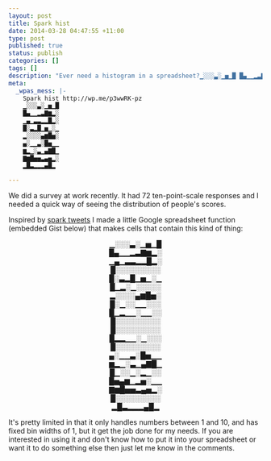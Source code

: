 ```yaml
---
layout: post
title: Spark hist
date: 2014-03-28 04:47:55 +11:00
type: post
published: true
status: publish
categories: []
tags: []
description: "Ever need a histogram in a spreadsheet?▁░░░▃░▁▅▁█ █▄▁▁▂▃▇▆▂░ ▁▄▁▃▃▂▂█▂░ █░▃▂█▁▅▁░▁ ▂░░░░▄▆█▅░ ▄░▁▁▃░█▅▁▁ ▆▂▁░▃▁▄▇█▁ ▇▆█▅▅▃▄▅▂░ ▂█▃▂▂▂▄█▂"
meta:
  _wpas_mess: |-
    Spark hist http://wp.me/p3wwRK-pz
    ▁░░░▃░▁▅▁█
    █▄▁▁▂▃▇▆▂░
    ▁▄▁▃▃▂▂█▂░
    █░▃▂█▁▅▁░▁
    ▂░░░░▄▆█▅░
    ▄░▁▁▃░█▅▁▁
    ▆▂▁░▃▁▄▇█▁
    ▇▆█▅▅▃▄▅▂░
    ▂█▃▂▂▂▄█▂

---
```

<p>We did a survey at work recently. It had 72 ten-point-scale responses and I needed a quick way of seeing the distribution of people's scores.</p>
<p>Inspired by <a href="http://zachseward.com/sparktweets/">spark tweets</a> I made a little Google spreadsheet function (embedded Gist below) that makes cells that contain this kind of thing:</p>
<p style="text-align: center;">▁░░░▃░▁▅▁█<br />
█▄▁▁▂▃▇▆▂░<br />
▁▄▁▃▃▂▂█▂░<br />
█░░░░░░░░░<br />
█░▃▂█▁▅▁░▁<br />
█▁▂░▁░░░░░<br />
▂░░░░▄▆█▅░<br />
█░▁░░▁▁░░░<br />
█▁▂▁▁░▁▁░░<br />
█░░░░░░░░░<br />
█░░░░░░░░░<br />
█▂▂▁▁░▁░░░<br />
█░░░░░░░░░<br />
▄░▁▁▃░█▅▁▁<br />
▆▂▁░▃▁▄▇█▁<br />
█▁░░▁░▂▁░░<br />
█▅▄▆▁▂▅░▁▁<br />
▇▆█▅▅▃▄▅▂░<br />
█░░░░░░░░░<br />
▂█▃▂▂▂▄█▂</p>
<p>It's pretty limited in that it only handles numbers between 1 and 10, and has fixed bin widths of 1, but it get the job done for my needs. If you are interested in using it and don't know how to put it into your spreadsheet or want it to do something else then just let me know in the comments.</p>
<p><script src="https://gist.github.com/notionparallax/9044181.js"></script></p>
